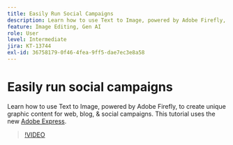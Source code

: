 ```yaml
---
title: Easily Run Social Campaigns 
description: Learn how to use Text to Image, powered by Adobe Firefly, to create unique graphic content for web, blog, & social campaigns
feature: Image Editing, Gen AI
role: User
level: Intermediate
jira: KT-13744
exl-id: 36758179-0f46-4fea-9ff5-dae7ec3e8a58
---
```

# Easily run social campaigns

Learn how to use Text to Image, powered by Adobe Firefly, to create unique graphic content for web, blog, & social campaigns. This tutorial uses the new [Adobe Express](https://www.adobe.com/express/).

>[!VIDEO](https://video.tv.adobe.com/v/3422408?quality=12&learn=on&hidetitle=true)
